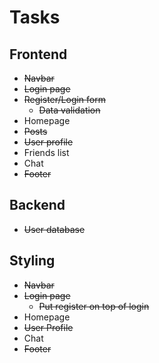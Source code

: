 # Tasks

## Frontend

- ~~Navbar~~
- ~~Login page~~ 
- ~~Register/Login form~~
  - ~~Data validation~~
- Homepage
- ~~Posts~~
- ~~User profile~~
- Friends list
- Chat
- ~~Footer~~

## Backend

- ~~User database~~

## Styling

- ~~Navbar~~
- ~~Login page~~
  - ~~Put register on top of login~~
- Homepage
- ~~User Profile~~
- Chat 
- ~~Footer~~